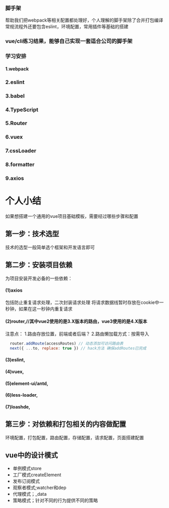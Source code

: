 ### 脚手架
帮助我们把webpack等相关配置都处理好，个人理解的脚手架除了合并打包编译常规流程外还要包含eslint，环境配置，常用插件等基础的搭建
### vue/cli练习结果，能够自己实现一套适合公司的脚手架
### 学习安排
#### 1.webpack
### 2.eslint
### 3.babel
### 4.TypeScript
### 5.Router
### 6.vuex
### 7.cssLoader
### 8.formatter
### 9.axios
# 个人小结
如果想搭建一个通用的vue项目基础模板，需要经过哪些步骤和配置
## 第一步：技术选型
技术的选型一般简单选个框架和开发语言即可
## 第二步：安装项目依赖
为项目安装开发必备的一些依赖：
#### (1)axios
包括防止重复请求处理，二次封装请求处理
将请求数据线暂时存放在cookie中一秒钟，如果在这一秒钟内重复请求
#### (2)router,//其中vue2使用的是3.X版本的路由，vue3使用的是4.X版本
  注意点：
  1.路由存放位置，前端或者后端？
  2.路由懒加载方式：按需导入
  ```js
    router.addRoute(accessRoutes) // 动态添加可访问路由表
    next({ ...to, replace: true }) // hack方法 确保addRoutes已完成
  ```
#### (3)eslint,
#### (4)vuex,
#### (5)element-ui/antd,
#### (6)less-loader,
#### (7)loashde,
## 第三步：对依赖和打包相关的内容做配置
环境配置，打包配置，路由配置，存储配置，请求配置，页面搭建配置

## vue中的设计模式
- 单例模式store
- 工厂模式createElement
- 发布订阅模式
- 观察者模式;watcher和dep
- 代理模式；_data
- 策略模式；针对不同的行为提供不同的策略